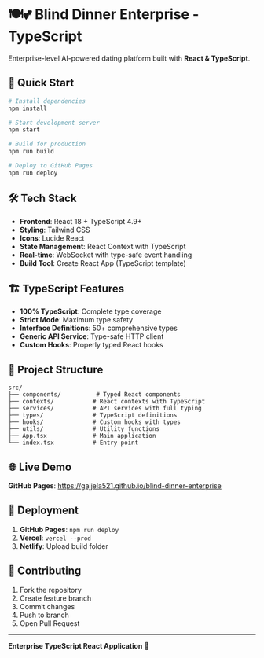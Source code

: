 # 🍽️💕 Blind Dinner Enterprise - TypeScript

Enterprise-level AI-powered dating platform built with **React & TypeScript**.

## 🚀 Quick Start

```bash
# Install dependencies
npm install

# Start development server
npm start

# Build for production
npm run build

# Deploy to GitHub Pages
npm run deploy
```

## 🛠️ Tech Stack

- **Frontend**: React 18 + TypeScript 4.9+
- **Styling**: Tailwind CSS
- **Icons**: Lucide React
- **State Management**: React Context with TypeScript
- **Real-time**: WebSocket with type-safe event handling
- **Build Tool**: Create React App (TypeScript template)

## 🏗️ TypeScript Features

- **100% TypeScript**: Complete type coverage
- **Strict Mode**: Maximum type safety
- **Interface Definitions**: 50+ comprehensive types
- **Generic API Service**: Type-safe HTTP client
- **Custom Hooks**: Properly typed React hooks

## 📁 Project Structure

```
src/
├── components/          # Typed React components
├── contexts/           # React contexts with TypeScript
├── services/           # API services with full typing
├── types/              # TypeScript definitions
├── hooks/              # Custom hooks with types
├── utils/              # Utility functions
├── App.tsx             # Main application
└── index.tsx           # Entry point
```

## 🌐 Live Demo

**GitHub Pages**: https://gajjela521.github.io/blind-dinner-enterprise

## 🚀 Deployment

1. **GitHub Pages**: `npm run deploy`
2. **Vercel**: `vercel --prod`
3. **Netlify**: Upload build folder

## 🤝 Contributing

1. Fork the repository
2. Create feature branch
3. Commit changes
4. Push to branch
5. Open Pull Request

---

**Enterprise TypeScript React Application** 🚀
